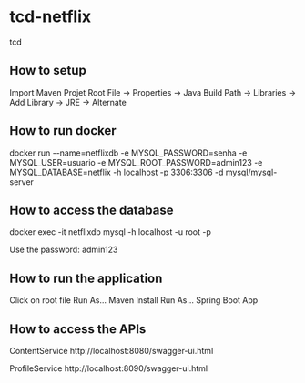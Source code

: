 # tcd-netflix
tcd

<h2>How to setup</h2>

Import Maven Projet
Root File -> Properties -> Java Build Path -> Libraries -> Add Library -> JRE -> Alternate

<h2>How to run docker</h2>

docker run --name=netflixdb -e MYSQL_PASSWORD=senha -e MYSQL_USER=usuario -e MYSQL_ROOT_PASSWORD=admin123 -e MYSQL_DATABASE=netflix -h localhost -p 3306:3306 -d mysql/mysql-server

<h2>How to access the database</h2>

docker exec -it netflixdb mysql -h localhost -u root -p

Use the password: admin123

<h2>How to run the application</h2>
Click on root file
Run As...
Maven Install
Run As...
Spring Boot App

<h2>How to access the APIs</h2>

ContentService
http://localhost:8080/swagger-ui.html

ProfileService
http://localhost:8090/swagger-ui.html
